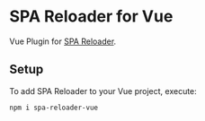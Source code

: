 # SPA Reloader for Vue

Vue Plugin for [SPA Reloader](https://github.com/ToucanSoftware/spa-reloader).

## Setup

To add SPA Reloader to your Vue project, execute:

```console
npm i spa-reloader-vue
```
